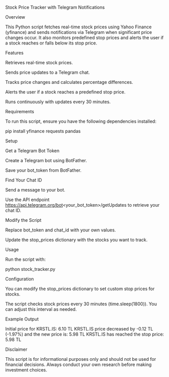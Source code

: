 Stock Price Tracker with Telegram Notifications

Overview

This Python script fetches real-time stock prices using Yahoo Finance (yfinance) and sends notifications via Telegram when significant price changes occur. It also monitors predefined stop prices and alerts the user if a stock reaches or falls below its stop price.

Features

Retrieves real-time stock prices.

Sends price updates to a Telegram chat.

Tracks price changes and calculates percentage differences.

Alerts the user if a stock reaches a predefined stop price.

Runs continuously with updates every 30 minutes.

Requirements

To run this script, ensure you have the following dependencies installed:

pip install yfinance requests pandas

Setup

Get a Telegram Bot Token

Create a Telegram bot using BotFather.

Save your bot_token from BotFather.

Find Your Chat ID

Send a message to your bot.

Use the API endpoint https://api.telegram.org/bot<your_bot_token>/getUpdates to retrieve your chat ID.

Modify the Script

Replace bot_token and chat_id with your own values.

Update the stop_prices dictionary with the stocks you want to track.

Usage

Run the script with:

python stock_tracker.py

Configuration

You can modify the stop_prices dictionary to set custom stop prices for stocks.

The script checks stock prices every 30 minutes (time.sleep(1800)). You can adjust this interval as needed.

Example Output

Initial price for KRSTL.IS: 6.10 TL
KRSTL.IS price decreased by -0.12 TL (-1.97%) and the new price is: 5.98 TL
KRSTL.IS has reached the stop price: 5.98 TL

Disclaimer

This script is for informational purposes only and should not be used for financial decisions. Always conduct your own research before making investment choices.


